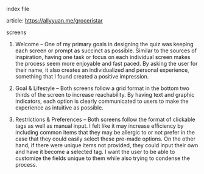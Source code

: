 index file

article: https://allyyuan.me/groceristar


screens
1. Welcome – One of my primary goals in designing the quiz was keeping each screen or prompt as succinct as possible. Similar to the sources of inspiration, having one task or focus on each individual screen makes the process seem more enjoyable and fast paced. By asking the user for their name, it also creates an individualized and personal experience, something that I found created a positive impression.

2. Goal & Lifestyle – Both screens follow a grid format in the bottom two thirds of the screen to increase reachability. By having text and graphic indicators, each option is clearly communicated to users to make the experience as intuitive as possible.

3. Restrictions & Preferences – Both screens follow the format of clickable tags as well as manual input. I felt like it may increase efficiency by including common items that they may be allergic to or not prefer in the case that they could easily select these pre-made options. On the other hand, if there were unique items not provided, they could input their own and have it become a selected tag. I want the user to be able to customize the fields unique to them while also trying to condense the process.

